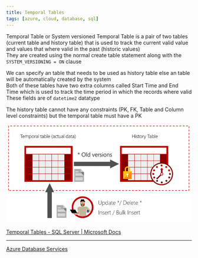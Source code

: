 ```yaml
---
title: Temporal Tables
tags: [azure, cloud, database, sql]
---
```


Temporal Table or System versioned Temporal Table is a pair of two tables (current table and history table) that is used to track the current valid value and values that where valid in the past (historic values)  
They are created using the normal create table statement along with the `SYSTEM_VERSIONING = ON` clause

We can specify an table that needs to be used as history table else an table will be automatically created by the system  
Both of these tables have two extra columns called Start Time and End Time which is used to track the time period in which the records where valid  
These fields are of `datetime2` datatype

The history table cannot have any constraints (PK, FK, Table and Column level constraints) but the temporal table must have a PK

![Temporal Tables|600](../../images/temporal-tables.png)

[Temporal Tables - SQL Server | Microsoft Docs](https://docs.microsoft.com/en-us/sql/relational-databases/tables/temporal-tables?view=sql-server-ver15)

---

[Azure Database Services](../Azure%20Database%20Services.md)